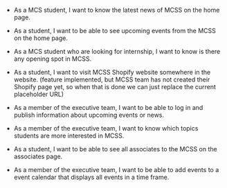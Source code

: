  - As a MCS student, I want to know the latest news of MCSS on the home page.

 - As a student, I want to be able to see upcoming events from the MCSS on the home page.

 - As a MCS student who are looking for internship, I want to know is there any opening spot in MCSS.
 
 - As a student, I want to visit MCSS Shopify website somewhere in the website. (feature implemented, but MCSS team has not created their Shopify page yet, so when that is done we can just replace the current placeholder URL)

 - As a member of the executive team, I want to be able to log in and publish information about upcoming events or news.

 - As a member of the executive team, I want to know which topics students are more interested in MCSS.

 - As a student, I want to be able to see all associates to the MCSS on the associates page.

- As a member of the executive team, I want to be able to add events to a event calendar that displays all events in a time frame.